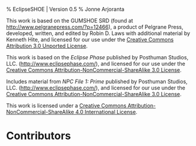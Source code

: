% EclipseSHOE | Version 0.5
% Jonne Arjoranta

This work is based on the GUMSHOE SRD (found at <http://www.pelgranepress.com/?p=12466>),
a product of Pelgrane Press, developed, written, and edited
by Robin D. Laws with additional material by Kenneth Hite, and
licensed for our use under the [Creative Commons Attribution 3.0 Unported License](http://creativecommons.org/licenses/by/3.0/).

This work is based on the _Eclipse Phase_ published by Posthuman Studios, LLC. (<http://www.eclipsephase.com/>),
and licensed for our use under the [Creative Commons Attribution-NonCommercial-ShareAlike 3.0 License](http://creativecommons.org/licenses/by-nc-sa/3.0/).

Includes material from _NPC File 1: Prime_ published by Posthuman Studios, LLC. (<http://www.eclipsephase.com/>),
and licensed for our use under the [Creative Commons Attribution-NonCommercial-ShareAlike 3.0 License](http://creativecommons.org/licenses/by-nc-sa/3.0/).

This work is licensed under a [Creative Commons Attribution-NonCommercial-ShareAlike 4.0 International License](http://creativecommons.org/licenses/by-nc-sa/4.0/).

# Contributors

